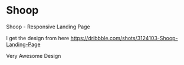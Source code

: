 # Shoop
Shoop - Responsive Landing Page

I get the design from here https://dribbble.com/shots/3124103-Shoop-Landing-Page

Very Awesome Design


